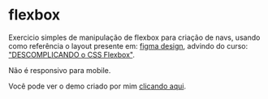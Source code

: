 # flexbox
Exercicio simples de manipulação de flexbox para criação de navs, usando como referência o layout presente em: 
<a href='http://figma.com/file/JROZJl1NIj4ilZHXVl1xfr/Navbar-Flexbox?type=design&node-id=2-2&mode=design' target='_blank'>figma design</a>,
advindo do curso: <a href='http://youtube.com/watch?v=gOMK_xruAqc&list=PLeHWwDbU95sMgpGkkLdg4AFkT-70oHzPs'  target='_blank'>"DESCOMPLICANDO o CSS Flexbox"</a>.

Não é responsivo para mobile.

Você pode ver o demo criado por mim <a href='https://luizacastelar.github.io/flexbox/'>clicando aqui</a>.


